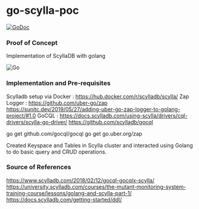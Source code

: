 # go-scylla-poc

[![GoDoc](https://img.shields.io/static/v1?label=godoc&message=reference&color=blue)](https://docs.scylladb.com/using-scylla/drivers/cql-drivers/scylla-go-driver/)

### Proof of Concept
Implementation of ScyllaDB with golang

![Go](https://www.scylladb.com/wp-content/uploads/BlinkJump_Animation_07_Shadow_193b6c-1.gif)

### Implementation and Pre-requisites

Scylladb setup via Docker : https://hub.docker.com/r/scylladb/scylla/
Zap Logger : https://github.com/uber-go/zap
             https://sunitc.dev/2019/05/27/adding-uber-go-zap-logger-to-golang-project/#1.0
GoCQL : https://docs.scylladb.com/using-scylla/drivers/cql-drivers/scylla-go-driver/
        https://github.com/scylladb/gocql
        
go get github.com/gocql/gocql
go get go.uber.org/zap
        
Created Keyspace and Tables in Scylla cluster and interacted using Golang to do basic query and CRUD operations.

### Source of References
https://www.scylladb.com/2018/02/12/gocql-gocqlx-scylla/
https://university.scylladb.com/courses/the-mutant-monitoring-system-training-course/lessons/golang-and-scylla-part-1/
https://docs.scylladb.com/getting-started/ddl/
